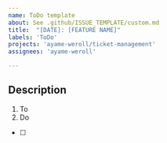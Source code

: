 ```yaml
---
name: ToDo template
about: See .github/ISSUE_TEMPLATE/custom.md
title:  "[DATE]: [FEATURE NAME]"
labels: 'ToDo'
projects: 'ayame-weroll/ticket-management'
assignees: 'ayame-weroll'

---
```



## Description

1. To
2. Do

- [ ] 
